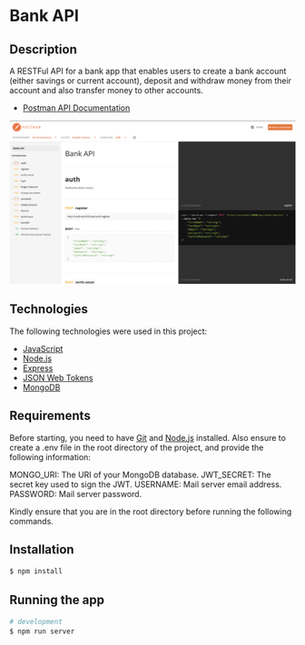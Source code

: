 # Bank API

## Description
A RESTFul API for a bank app that enables users to create a bank account (either savings or current account), deposit and withdraw money from their account and also transfer money to other accounts.

- [Postman API Documentation](https://documenter.getpostman.com/view/15138887/UVR4MUjR)

![Screenshot](bankAPI.png?raw=true "Bank API")
## Technologies 

The following technologies were used in this project:

- [JavaScript](https://www.javascript.com/)
- [Node.js](https://nodejs.org/en/)
- [Express](https://expressjs.com/)
- [JSON Web Tokens](https://jwt.io/)
- [MongoDB](https://www.mongodb.com/)


## Requirements

Before starting, you need to have [Git](https://git-scm.com) and [Node.js](https://nodejs.org/en/) installed. Also ensure to create a .env file in the root directory of the project, and provide the following information:

MONGO_URI: The URI of your MongoDB database.
JWT_SECRET: The secret key used to sign the JWT.
USERNAME: Mail server email address.
PASSWORD: Mail server password.

Kindly ensure that you are in the root directory before running the following commands.

## Installation

```bash
$ npm install
```

## Running the app

```bash
# development
$ npm run server
